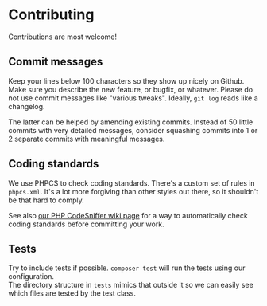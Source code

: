 # Contributing

Contributions are most welcome! 

## Commit messages

Keep your lines below 100 characters so they show up nicely on Github.  
Make sure you describe the new feature, or bugfix, or whatever. Please do not use commit messages
like "various tweaks". Ideally, `git log` reads like a changelog.

The latter can be helped by amending existing commits. Instead of 50 little commits with very
detailed messages, consider squashing commits into 1 or 2 separate commits with meaningful messages.

## Coding standards

We use PHPCS to check coding standards. There's a custom set of rules in `phpcs.xml`. It's a lot
more forgiving than other styles out there, so it shouldn't be that hard to comply. 

See also [our PHP CodeSniffer wiki page](https://github.com/grrr-amsterdam/garp3/wiki/PHP-CodeSniffer) 
for a way to automatically check coding standards before committing your work.

## Tests

Try to include tests if possible. `composer test` will run the tests using our configuration.  
The directory structure in `tests` mimics that outside it so we can easily see which files are
tested by the test class.  
